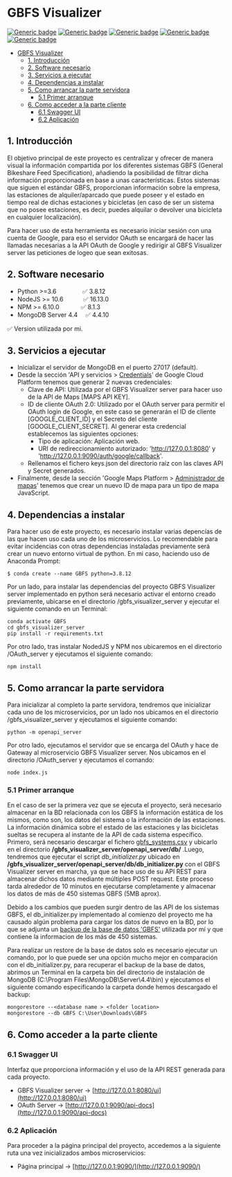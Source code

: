 <!-- no toc -->
# GBFS Visualizer
[![Generic badge](https://img.shields.io/badge/Python-3.8.12-blue.svg)](https://www.python.org/downloads/release/python-3812/)
[![Generic badge](https://img.shields.io/badge/NodeJS-16.13.0-green.svg)](https://nodejs.org/ko/blog/release/v16.13.0/)
[![Generic badge](https://img.shields.io/badge/NPM-8.1.3-darkred.svg)](https://libraries.io/npm/npm)
[![Generic badge](https://img.shields.io/badge/MongoDB_Server-4.4-darkgreen.svg)](https://www.mongodb.com/try/download/community)
[![Generic badge](https://img.shields.io/badge/OpenAPI-3.0.1-lightgreen.svg)](https://www.mongodb.com/try/download/community)


- [GBFS Visualizer](#gbfs-visualizer)
  - [1. Introducción](#1-introducción)
  - [2. Software necesario](#2-software-necesario)
  - [3. Servicios a ejecutar](#3-servicios-a-ejecutar)
  - [4. Dependencias a instalar](#4-dependencias-a-instalar)
  - [5. Como arrancar la parte servidora](#5-como-arrancar-la-parte-servidora)
    - [5.1 Primer arranque](#51-primer-arranque)
  - [6. Como acceder a la parte cliente](#6-como-acceder-a-la-parte-cliente)
    - [6.1 Swagger UI](#61-swagger-ui)
    - [6.2 Aplicación](#62-aplicación)

## 1. Introducción
El objetivo principal de este proyecto es centralizar y ofrecer de manera visual la información compartida por los diferentes sistemas GBFS (General Bikeshare Feed Specification), añadiendo la posibilidad de filtrar dicha información proporcionada en base a unas características. Estos sistemas que siguen el estándar GBFS, proporcionan información sobre la empresa, las estaciones de alquiler/aparcado que puede poseer y el estado en tiempo real de dichas estaciones y bicicletas (en caso de ser un sistema que no posee estaciones, es decir, puedes alquilar o devolver una bicicleta en cualquier localización).

Para hacer uso de esta herramienta es necesario iniciar sesión con una cuenta de Google, para eso el servidor OAuth se encargará de hacer las llamadas necesarias a la API OAuth de Google y redirigir al GBFS Visualizer server las peticiones de logeo que sean exitosas.

## 2. Software necesario
- Python >=3.6 &emsp;&emsp;&emsp;&emsp;✅ 3.8.12
- NodeJS >= 10.6 &emsp;&emsp;&emsp;✅ 16.13.0
- NPM >= 6.10.0 &emsp;&emsp;&emsp;&nbsp;✅ 8.1.3
- MongoDB Server 4.4&emsp;&nbsp;✅ 4.4.10
  
✅ Version utilizada por mi.
  
## 3. Servicios a ejecutar
- Inicializar el servidor de MongoDB en el puerto 27017 (default).
- Desde la sección 'API y servicios > [Credentials](https://console.developers.google.com/apis/credentials)' de Google Cloud Platform tenemos que generar 2 nuevas credenciales:
  * Clave de API: Utilizada por el GBFS Visualizer server para hacer uso de la API de Maps [MAPS API KEY].
  * ID de cliente OAuth 2.0: Utilizado por el OAuth server para permitir el OAuth login de Google, en este caso se generarán el ID de cliente [GOOGLE_CLIENT_ID] y el Secreto del cliente [GOOGLE_CLIENT_SECRET]. Al generar esta credencial establecemos las siguientes opciones:
    - Tipo de aplicación: Aplicación web.
    - URI de redireccionamiento autorizado: 'http://127.0.0.1:8080' y 'http://127.0.0.1:9090/auth/google/callback'.
  - Rellenamos el fichero keys.json del directorio raíz con las claves API y Secret generados.
- Finalmente, desde la sección 'Google Maps Platform > [Administrador de mapas](https://console.developers.google.com/google/maps-apis/studio/maps)' tenemos que crear un nuevo ID de mapa para un tipo de mapa JavaScript.


## 4. Dependencias a instalar
Para hacer uso de este proyecto, es necesario instalar varias depencías de las que hacen uso cada uno de los microservicios. Lo recomendable para evitar incidencias con otras dependencias instaladas previamente será crear un nuevo entorno virtual de python. En mi caso, haciendo uso de Anaconda Prompt:
```
$ conda create --name GBFS python=3.8.12
```
Por un lado, para instalar las dependencias del proyecto GBFS Visualizer server implementado en python será necesario activar el entorno creado previamente, ubicarse en el directorio /gbfs_visualizer_server y ejecutar el siguiente comando en un Terminal:

```
conda activate GBFS
cd gbfs_visualizer_server
pip install -r requirements.txt
```
Por otro lado, tras instalar NodedJS y NPM nos ubicaremos en el directorio /OAuth_server y ejecutamos el siguiente comando:
```
npm install
```

## 5. Como arrancar la parte servidora
Para inicializar al completo la parte servidora, tendremos que inicializar cada uno de los microservicios, por un lado nos ubicamos en el directorio /gbfs_visualizer_server y ejecutamos el siguiente comando:
```
python -m openapi_server
```
Por otro lado, ejecutamos el servidor que se encarga del OAuth y hace de Gateway al microservicio GBFS Visualizer server. Nos ubicamos en el directorio /OAuth_server y ejecutamos el comando:
```
node index.js 
```
### 5.1 Primer arranque
En el caso de ser la primera vez que se ejecuta el proyecto, será necesario almacenar en la BD relacionada con los GBFS la información estática de los mismos, como son, los datos del sistema o la información de las estaciones. La información dinámica sobre el estado de las estaciones y las bicicletas sueltas se recupera al instante de la API de cada sistema específico. Primero, será necesario descargar el fichero [gbfs_systems.csv](https://drive.google.com/file/d/1L421afj31Iz9VNmO2DNTBbdwmekCkqMC/view?usp=sharing) y ubicarlo en el directorio **/gbfs_visualizer_server/openapi_server/db/** .Luego, tendremos que ejecutar el script *db_initializer.py* ubicado en **/gbfs_visualizer_server/openapi_server/db/db_initializer.py** con el GBFS Visualizer server en marcha, ya que se hace uso de su API REST para almacenar dichos datos mediante múltiples POST request. Este proceso tarda alrededor de 10 minutos en ejecutarse completamente y almacenar los datos de más de 450 sistemas GBFS (5MB aprox).

Debido a los cambios que pueden surgir dentro de las API de los sistemas GBFS, el db_initializer.py implementado al comienzo del proyecto me ha causado algún problema para cargar los datos de nuevo en la BD, por lo que se adjunta un [backup de la base de datos 'GBFS'](https://drive.google.com/drive/folders/1BDye3Kbf40fhYp5UIcnrJVOCRB9iz4TC?usp=sharing) utilizada por mí y que contiene la informacion de los más de 450 sistemas.

Para realizar un restore de la base de datos solo es necesario ejecutar un comando, por lo que puede ser una opción mucho mejor en comparación con el db_initializer.py, para recuperar el backup de la base de datos, abrimos un Terminal en la carpeta bin del directorio de instalación de MongoDB (C:\Program Files\MongoDB\Server\4.4\bin) y ejecutamos el siguiente comando especificando la carpeta donde hemos descargado el backup:
```
mongorestore --<database name > <folder location>
mongorestore --db GBFS C:\User\Downloads\GBFS
```

## 6. Como acceder a la parte cliente

### 6.1 Swagger UI
Interfaz que proporciona información y el uso de la API REST generada para cada proyecto.
 - GBFS Visualizer server &#8594; [http://127.0.0.1:8080/ui](http://127.0.0.1:8080/ui)
 - OAuth Server &#8594; [http://127.0.0.1:9090/api-docs](http://127.0.0.1:9090/api-docs)

### 6.2 Aplicación
Para proceder a la página principal del proyecto, accedemos a la siguiente ruta una vez inicializados ambos microservicios:
 - Página principal &#8594; [http://127.0.0.1:9090/](http://127.0.0.1:9090/)
  